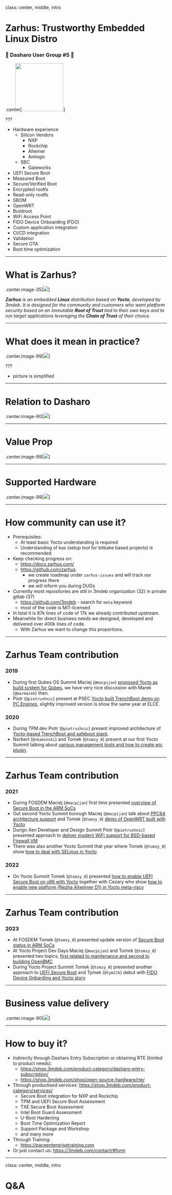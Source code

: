 class: center, middle, intro

# Zarhus: Trustworthy Embedded Linux Distro

### &#x1F44B; Dasharo User Group #5 &#x1F389;


.center[<img src="/remark-templates/dasharo-presentation-template/images/dasharo-sygnet-white.svg" width="150px" style="margin-left:-20px">]

???

<!--
SPDX-FileCopyrightText: 2024 3mdeb <contact@3mdeb.com>

SPDX-License-Identifier: CC-BY-SA-4.0
-->

- Hardware experience
  - Silicon Vendors
    - NXP
    - Rockchip
    - Allwiner
    - Amlogic
  - SBC
    - Gateworks
- UEFI Secure Boot
- Measured Boot
- Secure/Verified Boot
- Encrypted rootfs
- Read-only rootfs
- SBOM
- OpenWRT
- Buildroot
- WiFi Access Point
- FIDO Device Onboarding (FDO)
- Custom application integration
- CI/CD integration
- Validation
- Secure OTA
- Boot time optimization

---

# What is Zarhus?

.center.image-35[![](/img/zarhus_logo.png)]

_**Zarhus** is an embedded **Linux** distribution based on **Yocto**, developed by
3mdeb. It is designed for the community and customers who want platform
security based on an immutable **Root of Trust** tied to their own keys and to
run target applications leveraging the **Chain of Trust** of their choice._

---

# What does it mean in practice?

.center.image-99[![](/img/zarhus_in_ecosystem.png)]

???

- picture is simplified

---

# Relation to Dasharo

.center.image-90[![](/img/zarhus-dasharo-relation.png)]

---

# Value Prop

.center.image-99[![](/img/zarhus_value_prop.svg)]

---

# Supported Hardware

.center.image-99[![](/img/zarhus_supported_hw.svg)]

---

# How community can use it?

* Prerequisites:
  * At least basic Yocto understanding is required
  * Understanding of kas (setup tool for bitbake based projects) is recommended
* Keep checking progress on:
  - https://docs.zarhus.com/
  - https://github.com/zarhus
    - we create roadmap under `zarhus-issues` and will track our progress there
    - we will inform you during DUGs
* Currently most repositories are still in 3mdeb organization (32) in private gitlab (37)
  - https://github.com/3mdeb - search for `meta` keyword
  - most of the code is MIT-licensed
* In total it is 87k lines of code of 17k we already contributed upstream.
* Meanwhile for direct business needs we designed, developed and delivered over
  400k lines of code.
  - With Zarhus we want to change this proportions.

---

# Zarhus Team contribution

### 2019

* During first Qubes OS Summit Maciej (`@macpijan`) [proposed Yocto as build
  system for
  Qubes](https://3mdeb.com/events/#_qubes-os-and-3mdeb-minisummit-2019), we
  have very nice discussion with Marek (`@marmarek`) then.
* Piotr (`@pietrushnic`) present at PSEC [Yocto built TrenchBoot demo on PC
  Engines](https://3mdeb.com/events/#_platform-security-summit), slightly
  improved version is show the same year at ELCE.

### 2020

* During TPM.dev Piotr (`@pietrushnic`) present improved architecture of
  [Yocto-based TrenchBoot and safeboot
  stack](https://3mdeb.com/events/#_tpmdev-2020-miniconf).
* Norbert (`@nkaminski`) and Tomek (`@tomzy_0`)  present at our first Yocto
  Summit talking about [various management tools and how to create wic
  plugin](https://3mdeb.com/events/#_yocto-project-summit-2020).

---

# Zarhus Team contribution

### 2021

* During FOSDEM Maciej (`@macpijan`) first time presented [overview of Secure
  Boot in the ARM
  SoCs](https://archive.fosdem.org/2021/schedule/event/tee_arm_secboot/)
* Out second Yocto Summit borough Maciej (`@macpijan`) talk about [PPC64
  architecture support](https://3mdeb.com/events/#_yocto-project-summit-2021)
  and Tomek (`@tomzy_0`) [demo of OpenWRT built with
  Yocto](https://3mdeb.com/events/#_yocto-project-summit-2021)
* Durign Xen Developer and Design Summit Piotr (`@pietrushnic`) presented
  approach to [deliver modern WiFi support for BSD-based Firewall
  VM](https://3mdeb.com/events/#_xen-developer-design-summit)
* There was also another Yocto Summit that year where Tomek (`@tomzy_0`) show
  [how to deal with SELinux in
  Yocto](https://3mdeb.com/events/#_yocto-project-virtual-summit)

### 2022

* On Yocto Summit Tomek (`@tomzy_0`) presented [how to enable UEFI Secure Boot
  on x86 with Yocto](https://3mdeb.com/events/#_yocto-project-summit) together
  with Cezary who show [how to enable new platform (Nezha Allwinner D1) in
  Yocto meta-riscv](https://www.youtube.com/watch?v=QdBG6HUeE6w)

---

# Zarhus Team contribution

### 2023

* At FOSDEM Tomek (`@tomzy_0`) presented update version of [Secure Boot status
  in ARM SoCs](https://3mdeb.com/events/#_fosdem-2023)
* At Yocto Project Dev Days Maciej (`@macpijan`) and Tomek (`@tomzy_0`)
  presented two topics, [first related to maintenance and second to building
  OpenBMC](https://3mdeb.com/events/#_yocto-project-at-embedded-open-source-summit)
* During Yocto Project Summit Tomek (`@tomzy_0`) presented another approach to
  [UEFI Secure
  Boot](https://summit.yoctoproject.org/yocto-project-summit-2023-11/speaker/MCUXWY/)
  and Tymek (`@tym21k`) debut with [FIDO Device Onbarding and Yocto
  story](https://summit.yoctoproject.org/yocto-project-summit-2023-11/speaker/AQZWHX/)

---

# Business value delivery

.center.image-90[![](/img/dug_5_zarhus_value_delivery.svg)]

---

# How to buy it?

* Indirectly through Dasharo Entry Subscription or obtaining RTE (limited to
  product needs):
  - https://shop.3mdeb.com/product-category/dasharo-entry-subscription/
  - https://shop.3mdeb.com/shop/open-source-hardware/rte/
* Through productised services: https://shop.3mdeb.com/product-category/services/
  - Secure Boot integration for NXP and Rockchip
  - TPM and UEFI Secure Boot Assessment
  - TXE Secure Boot Assessment
  - Intel Boot Guard Assessment
  - U-Boot Hardening
  - Boot Time Optimization Report
  - Support Package and Workshop
  - and many more
* Through Training:
  - https://paceenterprisetraining.com
* Or just contact us: https://3mdeb.com/contact/#form

---

class: center, middle, intro

# Q&A
